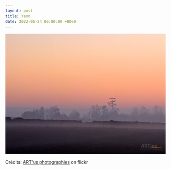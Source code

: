 ```yaml
---
layout: post
title: Yann
date: 2022-05-24 00:00:00 +0000
---
```


![Yann](/images/2022-05-24.jpg)

Crédits: [ART'us photographies](https://www.flickr.com/people/117u2/) on flickr
